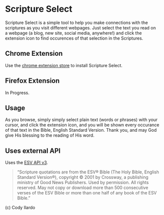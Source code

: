 # Scripture Select

Scripture Select is a simple tool to help you make connections with the scriptures as you visit different webpages. 
Just select the text you read on a webpage (a blog, new site, social media, anywhere!) and click the extension icon to find occurences of that selection in the Scriptures. 

## Chrome Extension

Use the [chrome extension store](https://chrome.google.com/webstore/detail/scripture-select/ldihccpdmgfhbebaioglilldppebibne?hl=en) to install Scripture Select.

## Firefox Extension

In Progress.
## Usage

As you browse, simply simply select plain text (words or phrases) with your cursor, and click the extension
icon, and you will be shown every occurance of that text in the Bible, English Standard Version. Thank you, and may God
give His blessing to the reading of His word.


## Uses external API

Uses the [ESV API v3](https://api.esv.org/docs/passage-search/).

> “Scripture quotations are from the ESV® Bible (The Holy Bible, English Standard Version®), copyright © 2001 by Crossway, a publishing ministry of Good News Publishers. Used by permission. All rights reserved. May not copy or download more than 500 consecutive verses of the ESV Bible or more than one half of any book of the ESV Bible.”

(c) Cody Ilardo
